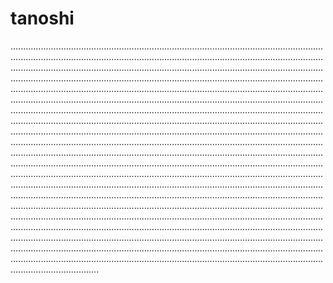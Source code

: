 # tanoshi
...............................................................................................................................................................................................................................................................................................................................................................................................................................................................................................................................................................................................................................................................................................................................................................................................................................................................................................................................................................................................................................................................................................................................................................................................................................................................................................................................................................................................................................................................................................................................................................................................................................................................................................................................................................................................................................................................................................................................................................................................................................................................................................................................................................................................................................................................................................................................................................................................................................................................................................................................................................................................................................................................................................................................................